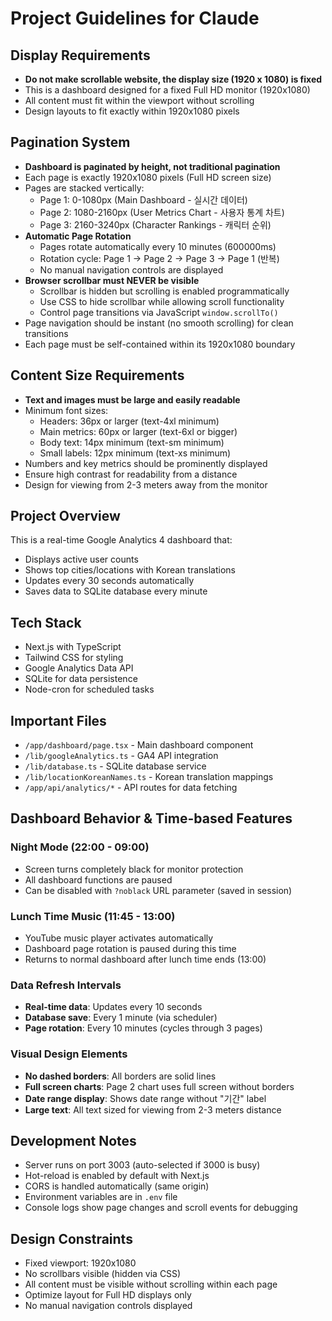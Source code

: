 # Project Guidelines for Claude

## Display Requirements
- **Do not make scrollable website, the display size (1920 x 1080) is fixed**
- This is a dashboard designed for a fixed Full HD monitor (1920x1080)
- All content must fit within the viewport without scrolling
- Design layouts to fit exactly within 1920x1080 pixels

## Pagination System
- **Dashboard is paginated by height, not traditional pagination**
- Each page is exactly 1920x1080 pixels (Full HD screen size)
- Pages are stacked vertically:
  - Page 1: 0-1080px (Main Dashboard - 실시간 데이터)
  - Page 2: 1080-2160px (User Metrics Chart - 사용자 통계 차트)
  - Page 3: 2160-3240px (Character Rankings - 캐릭터 순위)
- **Automatic Page Rotation**
  - Pages rotate automatically every 10 minutes (600000ms)
  - Rotation cycle: Page 1 → Page 2 → Page 3 → Page 1 (반복)
  - No manual navigation controls are displayed
- **Browser scrollbar must NEVER be visible**
  - Scrollbar is hidden but scrolling is enabled programmatically
  - Use CSS to hide scrollbar while allowing scroll functionality
  - Control page transitions via JavaScript `window.scrollTo()`
- Page navigation should be instant (no smooth scrolling) for clean transitions
- Each page must be self-contained within its 1920x1080 boundary

## Content Size Requirements
- **Text and images must be large and easily readable**
- Minimum font sizes:
  - Headers: 36px or larger (text-4xl minimum)
  - Main metrics: 60px or larger (text-6xl or bigger)
  - Body text: 14px minimum (text-sm minimum)
  - Small labels: 12px minimum (text-xs minimum)
- Numbers and key metrics should be prominently displayed
- Ensure high contrast for readability from a distance
- Design for viewing from 2-3 meters away from the monitor

## Project Overview
This is a real-time Google Analytics 4 dashboard that:
- Displays active user counts
- Shows top cities/locations with Korean translations
- Updates every 30 seconds automatically
- Saves data to SQLite database every minute

## Tech Stack
- Next.js with TypeScript
- Tailwind CSS for styling
- Google Analytics Data API
- SQLite for data persistence
- Node-cron for scheduled tasks

## Important Files
- `/app/dashboard/page.tsx` - Main dashboard component
- `/lib/googleAnalytics.ts` - GA4 API integration
- `/lib/database.ts` - SQLite database service
- `/lib/locationKoreanNames.ts` - Korean translation mappings
- `/app/api/analytics/*` - API routes for data fetching

## Dashboard Behavior & Time-based Features

### Night Mode (22:00 - 09:00)
- Screen turns completely black for monitor protection
- All dashboard functions are paused
- Can be disabled with `?noblack` URL parameter (saved in session)

### Lunch Time Music (11:45 - 13:00)
- YouTube music player activates automatically
- Dashboard page rotation is paused during this time
- Returns to normal dashboard after lunch time ends (13:00)

### Data Refresh Intervals
- **Real-time data**: Updates every 10 seconds
- **Database save**: Every 1 minute (via scheduler)
- **Page rotation**: Every 10 minutes (cycles through 3 pages)

### Visual Design Elements
- **No dashed borders**: All borders are solid lines
- **Full screen charts**: Page 2 chart uses full screen without borders
- **Date range display**: Shows date range without "기간" label
- **Large text**: All text sized for viewing from 2-3 meters distance

## Development Notes
- Server runs on port 3003 (auto-selected if 3000 is busy)
- Hot-reload is enabled by default with Next.js
- CORS is handled automatically (same origin)
- Environment variables are in `.env` file
- Console logs show page changes and scroll events for debugging

## Design Constraints
- Fixed viewport: 1920x1080
- No scrollbars visible (hidden via CSS)
- All content must be visible without scrolling within each page
- Optimize layout for Full HD displays only
- No manual navigation controls displayed